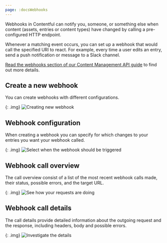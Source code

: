 ```yaml
---
page: :docsWebhooks
---
```


Webhooks in Contentful can notify you, someone, or something else when content (assets, entries or content types) have changed by calling a pre-configured HTTP endpoint.

Whenever a matching event occurs, you can set up a webhook that would call the specified URI to react. For example, every time a user edits an entry, send a push notification or message to a Slack channel.

[Read the webhooks section of our Content Management API guide](/developers/docs/references/content-management-api/#/reference/webhooks/) to find out more details.

## Create a new webhook

You can create webhooks with different configurations.

{: .img}
![Creating new webhook](https://images.contentful.com/sxx7gi06ja5s/1Gn2WOuwG42K6A08gwY0Ai/300653f7e0d89081203a5c3f0f36c020/webhook__new_webhook.png)

## Webhook configuration

When creating a webhook you can specify for which changes to your entries you want your webhook called.

{: .img}
![Select when the webhook should be triggered](https://images.contentful.com/sxx7gi06ja5s/488gvUzJoQ4GIKggqOQO4K/f360d313073264682822ff6fb2ceafc5/webhook__events.png)

## Webhook call overview

The call overview consist of a list of the most recent webhook calls made, their status, possible errors, and the target URL.

{: .img}
![See how your requests are doing](https://images.contentful.com/sxx7gi06ja5s/OJSwxatFAceAqOQgC42GO/f359e7105e8abaaea919fc6c45624622/webhook__activity_log.png)

## Webhook call details

The call details provide detailed information about the outgoing request and the response, including headers, body and possible errors.

{: .img}
![Investigate the details](https://images.contentful.com/sxx7gi06ja5s/5DArLijukoIwKi8Eo2IsCk/67e763564548233b4490a7348e0c9ed4/webhook__request_details__super_secret.png)

